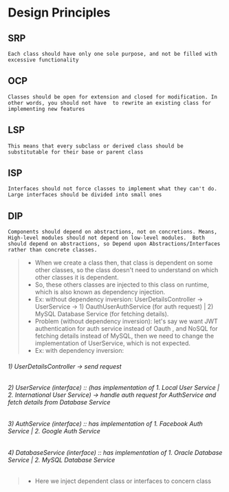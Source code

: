 # Design Principles

## SRP
`Each class should have only one sole purpose, and not be filled with excessive functionality`

## OCP
`Classes should be open for extension and closed for modification. In other words, you should not have 
to rewrite an existing class for implementing new features`

## LSP
`This means that every subclass or derived class should be substitutable for their base or parent class`

## ISP
`Interfaces should not force classes to implement what they can't do. Large interfaces should be divided into small ones`

## DIP
`Components should depend on abstractions, not on concretions. Means, High-level modules should not depend on low-level modules. 
Both should depend on abstractions, so Depend upon Abstractions/Interfaces rather than concrete classes.`

> * When we create a class then, that class is dependent on some other classes, so the class doesn't need to understand on which other classes it is dependent.
> * So, these others classes are injected to this class on runtime, which is also known as dependency injection.
> * Ex: without dependency inversion:  UserDetailsController -> UserService -> 1) OauthUserAuthService (for auth request) | 2) MySQL Database Service (for fetching details).
> * Problem (without dependency inversion): let's say we want JWT authentication for auth service instead of Oauth , and NoSQL for fetching details instead of MySQL, then we need to change the implementation of UserService, which is not expected.
> * Ex: with dependency inversion: 
  ###### 1) UserDetailsController -> send request 
  ###### 2) UserService (interface) :: (has implementation of 1. Local User Service | 2. International User Service) -> handle auth request for AuthService and fetch details from Database Service
  ###### 3) AuthService (interface) :: has implementation of 1. Facebook Auth Service | 2. Google Auth Service
  ###### 4) DatabaseService (interface) :: has implementation of 1. Oracle Database Service | 2. MySQL Database Service
> * Here we inject dependent class or interfaces to concern class